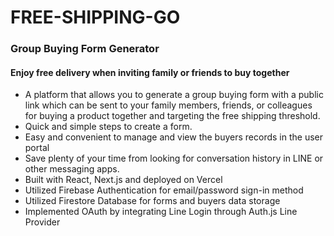 # FREE-SHIPPING-GO

### Group Buying Form Generator

#### Enjoy free delivery when inviting family or friends to buy together

-   A platform that allows you to generate a group buying form with a public link which can be sent to your family members, friends, or colleagues for buying a product together and targeting the free shipping threshold.
-   Quick and simple steps to create a form.
-   Easy and convenient to manage and view the buyers records in the user portal
-   Save plenty of your time from looking for conversation history in LINE or other messaging apps.
-   Built with React, Next.js and deployed on Vercel
-   Utilized Firebase Authentication for email/password sign-in method
-   Utilized Firestore Database for forms and buyers data storage
-   Implemented OAuth by integrating Line Login through Auth.js Line Provider
